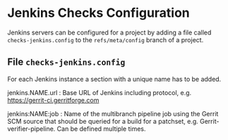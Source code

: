 Jenkins Checks Configuration
============================

Jenkins servers can be configured for a project by adding a file called
`checks-jenkins.config` to the `refs/meta/config` branch of a project.

File `checks-jenkins.config`
----------------------------

For each Jenkins instance a section with a unique name has to be added.

jenkins.NAME.url
: Base URL of Jenkins including protocol, e.g. https://gerrit-ci.gerritforge.com

jenkins:NAME:job
: Name of the multibranch pipeline job using the Gerrit SCM source that should
  be queried for a build for a patchset, e.g. Gerrit-verifier-pipeline. Can be
  defined multiple times.
